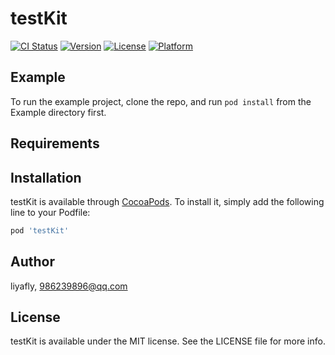 # testKit

[![CI Status](https://img.shields.io/travis/liyafly/testKit.svg?style=flat)](https://travis-ci.org/liyafly/testKit)
[![Version](https://img.shields.io/cocoapods/v/testKit.svg?style=flat)](https://cocoapods.org/pods/testKit)
[![License](https://img.shields.io/cocoapods/l/testKit.svg?style=flat)](https://cocoapods.org/pods/testKit)
[![Platform](https://img.shields.io/cocoapods/p/testKit.svg?style=flat)](https://cocoapods.org/pods/testKit)

## Example

To run the example project, clone the repo, and run `pod install` from the Example directory first.

## Requirements

## Installation

testKit is available through [CocoaPods](https://cocoapods.org). To install
it, simply add the following line to your Podfile:

```ruby
pod 'testKit'
```

## Author

liyafly, 986239896@qq.com

## License

testKit is available under the MIT license. See the LICENSE file for more info.
